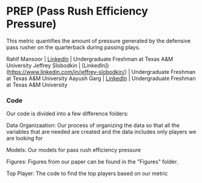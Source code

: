 # PREP (Pass Rush Efficiency Pressure)
This metric quantifies the amount of pressure generated by the defensive pass rusher on the quarterback during passing plays.

Rahif Mansoor | [LinkedIn](https://www.linkedin.com/in/rahif-mansoor-8a3b9522b/) | Undergraduate Freshman at Texas A&M University
Jeffrey Slobodkin | [LinkedIn])(https://www.linkedin.com/in/jeffrey-slobodkin/) | Undergraduate Freshman at Texas A&M University
Aayush Garg | [LinkedIn](https://www.linkedin.com/in/aayushg1414/) | Undergraduate Freshman at Texas A&M University

### Code
Our code is divided into a few difference folders:

Data Organizaation: Our process of organizing the data so that all the variables that are needed are created and the data includes only players we are looking for

Models: Our models for pass rush efficiency pressure

Figures: Figures from our paper can be found in the "Figures" folder.

Top Player: The code to find the top players based on our metric
